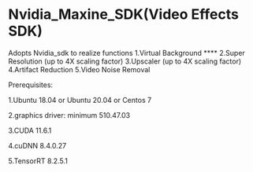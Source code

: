# Nvidia_Maxine_SDK(Video Effects SDK)
Adopts Nvidia_sdk to realize functions
1.Virtual Background ****
2.Super Resolution (up to 4X scaling factor)
3.Upscaler (up to 4X scaling factor)
4.Artifact Reduction
5.Video Noise Removal



Prerequisites:

1.Ubuntu 18.04 or Ubuntu 20.04 or Centos 7

2.graphics driver: minimum 510.47.03

3.CUDA 11.6.1

4.cuDNN 8.4.0.27

5.TensorRT 8.2.5.1
